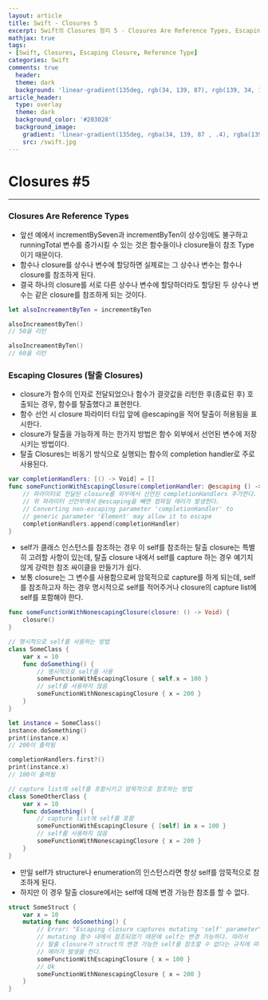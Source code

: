 ```yaml
---
layout: article
title: Swift - Closures 5
excerpt: Swift의 Closures 정리 5 - Closures Are Reference Types, Escaping Closure
mathjax: true
tags:
- [Swift, Closures, Escaping Closure, Reference Type]
categories: Swift
comments: true
  header:
  theme: dark
  background: 'linear-gradient(135deg, rgb(34, 139, 87), rgb(139, 34, 139))'
article_header:
  type: overlay
  theme: dark
  background_color: '#203028'
  background_image:
    gradient: 'linear-gradient(135deg, rgba(34, 139, 87 , .4), rgba(139, 34, 139, .4))'
    src: /swift.jpg
---
```


# Closures #5

---

### Closures Are Reference Types

- 앞선 예에서 incrementBySeven과 incrementByTen이 상수임에도 불구하고 runningTotal 변수를 증가시킬 수 있는 것은 함수들이나 closure들이 참조 Type이기 때문이다.
- 함수나 closure를 상수나 변수에 할당하면 실제로는 그 상수나 변수는 함수나 closure를 참조하게 된다.
- 결국 하나의 closure를 서로 다른 상수나 변수에 할당하더라도 할당된 두 상수나 변수는 같은 closure를 참조하게 되는 것이다.

```swift
let alsoIncreamentByTen = incrementByTen

alsoIncreamentByTen()
// 50을 리턴

alsoIncreamentByTen()
// 60을 리턴
```


### Escaping Closures (탈출 Closures)

- closure가 함수의 인자로 전달되었으나 함수가 결괏값을 리턴한 후(종료된 후) 호출되는 경우, 함수를 탈출했다고 표현한다.
- 함수 선언 시 closure 파라미터 타입 앞에 @escaping을 적어 탈출이 허용됨을 표시한다.
- closure가 탈출을 가능하게 하는 한가지 방법은 함수 외부에서 선언된 변수에 저장시키는 방법이다.
- 탈출 Closures는 비동기 방식으로 실행되는 함수의 completion handler로 주로 사용된다.

```swift
var completionHandlers: [() -> Void] = []
func someFunctionWithEscapingClosure(completionHandler: @escaping () -> Void) {
	// 파라미터로 전달된 closure를 외부에서 선언된 completionHandlers 추가한다.
	// 위 파라미터 선언부에서 @escaping을 빼면 컴파일 에러가 발생한다.
	// Converting non-escaping parameter 'completionHandler' to
	// generic parameter 'Element' may allow it to escape
	completionHandlers.append(completionHandler)
}
```

- self가 클래스 인스턴스를 참조하는 경우 이 self를 참조하는 탈출 closure는 특별히 고려할 사항이 있는데, 탈출 closure 내에서 self를 capture 하는 경우 예기치 않게 강력한 참조 싸이클을 만들기가 쉽다.
- 보통 closure는 그 변수를 사용함으로써 암묵적으로 capture를 하게 되는데, self를 참조하고자 하는 경우 명시적으로 self를 적어주거나 closure의 capture list에 self를 포함해야 한다.

```swift
func someFunctionWithNonescapingClosure(closure: () -> Void) {
	closure()
}

// 명시적으로 self를 사용하는 방법
class SomeClass {
	var x = 10
	func doSomething() {
		// 명시적으로 self를 사용
		someFunctionWithEscapingClosure { self.x = 100 }
		// self를 사용하지 않음
		someFunctionWithNonescapingClosure { x = 200 }
	}
}

let instance = SomeClass()
instance.doSomething()
print(instance.x)
// 200이 출력됨

completionHandlers.first?()
print(instance.x)
// 100이 출력됨

// capture list에 self를 포함시키고 암묵적으로 참조하는 방법
class SomeOtherClass {
	var x = 10
	func doSomething() {
		// capture list에 self를 포함
		someFunctionWithEscapingClosure { [self] in x = 100 }
		// self를 사용하지 않음
		someFunctionWithNonescapingClosure { x = 200 }
	}
}
```

- 만일 self가 structure나 enumeration의 인스턴스라면 항상 self를 암묵적으로 참조하게 된다.
- 하지만 이 경우 탈출 closure에서는 self에 대해 변경 가능한 참조를 할 수 없다.

```swift
struct SomeStruct {
	var x = 10
	mutating func doSomething() {
		// Error: "Escaping closure captures mutating 'self' parameter"
		// mutating 함수 내에서 참조되었기 때문에 self는 변경 가능하다. 따라서
		// 탈출 closure가 struct의 변경 가능한 self를 참조할 수 없다는 규칙에 따라
		// 에러가 발생을 한다.
		someFunctionWithEscapingClosure { x = 100 }
		// Ok
		someFunctionWithNonescapingClosure { x = 200 }
	}
}
```
